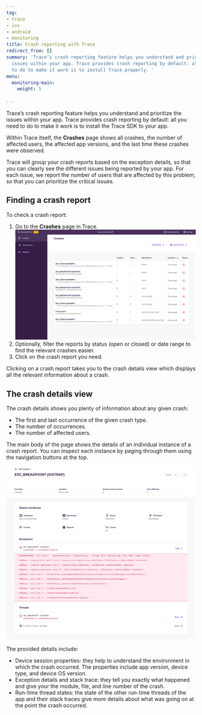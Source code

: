 ```yaml
---
tag:
- trace
- ios
- android
- monitoring
title: Crash reporting with Trace
redirect_from: []
summary: 'Trace’s crash reporting feature helps you understand and prioritize the
  issues within your app. Trace provides crash reporting by default: all you need
  to do to make it work is to install Trace properly. '
menu:
  monitoring-main:
    weight: 5

---
```

Trace’s crash reporting feature helps you understand and prioritize the issues within your app. Trace provides crash reporting by default: all you need to do to make it work is to install the Trace SDK to your app. 

Within Trace itself, the **Crashes** page shows all crashes, the number of affected users, the affected app versions, and the last time these crashes were observed.

Trace will group your crash reports based on the exception details, so that you can clearly see the different issues being reported by your app. For each issue, we report the number of users that are affected by this problem, so that you can prioritize the critical issues.

## Finding a crash report

To check a crash report:

1. Go to the **Crashes** page in Trace.  
   ![The Crashes page in Trace](/img/trace-crashes.png)
2. Optionally, filter the reports by status (open or closed) or date range to find the relevant crashes easier.
3. Click on the crash report you need.

Clicking on a crash report takes you to the crash details view which displays all the relevant information about a crash.

## The crash details view

The crash details shows you plenty of information about any given crash:

* The first and last occurrence of the given crash type.
* The number of occurrences.
* The number of affected users.

The main body of the page shows the details of an individual instance of a crash report. You can inspect each instance by paging through them using the navigation buttons at the top.

![The crash details view in Trace](/img/trace-crash-details.png)

The provided details include:

* Device session properties: they help to understand the environment in which the crash occurred. The properties include app version, device type, and device OS version.
* Exception details and stack trace: they tell you exactly what happened and give your the module, file, and line number of the crash.
* Run-time thread states: the state of the other run-time threads of the app and their stack traces give more details about what was going on at the point the crash occurred.